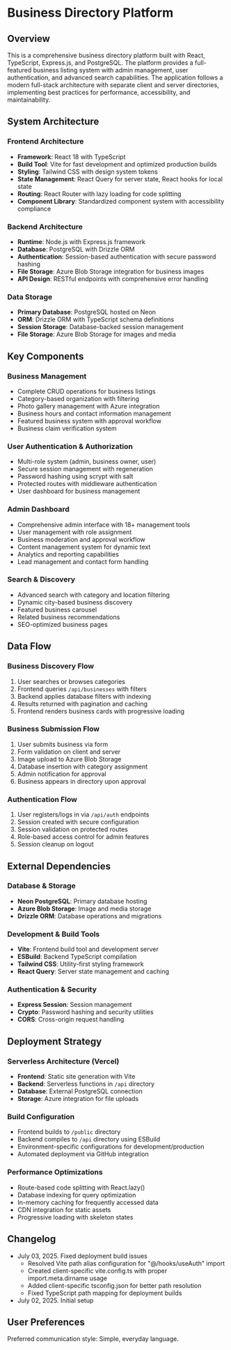 # Business Directory Platform

## Overview

This is a comprehensive business directory platform built with React, TypeScript, Express.js, and PostgreSQL. The platform provides a full-featured business listing system with admin management, user authentication, and advanced search capabilities. The application follows a modern full-stack architecture with separate client and server directories, implementing best practices for performance, accessibility, and maintainability.

## System Architecture

### Frontend Architecture
- **Framework**: React 18 with TypeScript
- **Build Tool**: Vite for fast development and optimized production builds
- **Styling**: Tailwind CSS with design system tokens
- **State Management**: React Query for server state, React hooks for local state
- **Routing**: React Router with lazy loading for code splitting
- **Component Library**: Standardized component system with accessibility compliance

### Backend Architecture
- **Runtime**: Node.js with Express.js framework
- **Database**: PostgreSQL with Drizzle ORM
- **Authentication**: Session-based authentication with secure password hashing
- **File Storage**: Azure Blob Storage integration for business images
- **API Design**: RESTful endpoints with comprehensive error handling

### Data Storage
- **Primary Database**: PostgreSQL hosted on Neon
- **ORM**: Drizzle ORM with TypeScript schema definitions
- **Session Storage**: Database-backed session management
- **File Storage**: Azure Blob Storage for images and media

## Key Components

### Business Management
- Complete CRUD operations for business listings
- Category-based organization with filtering
- Photo gallery management with Azure integration
- Business hours and contact information management
- Featured business system with approval workflow
- Business claim verification system

### User Authentication & Authorization
- Multi-role system (admin, business owner, user)
- Secure session management with regeneration
- Password hashing using scrypt with salt
- Protected routes with middleware authentication
- User dashboard for business management

### Admin Dashboard
- Comprehensive admin interface with 18+ management tools
- User management with role assignment
- Business moderation and approval workflow
- Content management system for dynamic text
- Analytics and reporting capabilities
- Lead management and contact form handling

### Search & Discovery
- Advanced search with category and location filtering
- Dynamic city-based business discovery
- Featured business carousel
- Related business recommendations
- SEO-optimized business pages

## Data Flow

### Business Discovery Flow
1. User searches or browses categories
2. Frontend queries `/api/businesses` with filters
3. Backend applies database filters with indexing
4. Results returned with pagination and caching
5. Frontend renders business cards with progressive loading

### Business Submission Flow
1. User submits business via form
2. Form validation on client and server
3. Image upload to Azure Blob Storage
4. Database insertion with category assignment
5. Admin notification for approval
6. Business appears in directory upon approval

### Authentication Flow
1. User registers/logs in via `/api/auth` endpoints
2. Session created with secure configuration
3. Session validation on protected routes
4. Role-based access control for admin features
5. Session cleanup on logout

## External Dependencies

### Database & Storage
- **Neon PostgreSQL**: Primary database hosting
- **Azure Blob Storage**: Image and media storage
- **Drizzle ORM**: Database operations and migrations

### Development & Build Tools
- **Vite**: Frontend build tool and development server
- **ESBuild**: Backend TypeScript compilation
- **Tailwind CSS**: Utility-first styling framework
- **React Query**: Server state management and caching

### Authentication & Security
- **Express Session**: Session management
- **Crypto**: Password hashing and security utilities
- **CORS**: Cross-origin request handling

## Deployment Strategy

### Serverless Architecture (Vercel)
- **Frontend**: Static site generation with Vite
- **Backend**: Serverless functions in `/api` directory
- **Database**: External PostgreSQL connection
- **Storage**: Azure integration for file uploads

### Build Configuration
- Frontend builds to `/public` directory
- Backend compiles to `/api` directory using ESBuild
- Environment-specific configurations for development/production
- Automated deployment via GitHub integration

### Performance Optimizations
- Route-based code splitting with React.lazy()
- Database indexing for query optimization
- In-memory caching for frequently accessed data
- CDN integration for static assets
- Progressive loading with skeleton states

## Changelog

- July 03, 2025. Fixed deployment build issues
  - Resolved Vite path alias configuration for "@/hooks/useAuth" import
  - Created client-specific vite.config.ts with proper import.meta.dirname usage
  - Added client-specific tsconfig.json for better path resolution
  - Fixed TypeScript path mapping for deployment builds
- July 02, 2025. Initial setup

## User Preferences

Preferred communication style: Simple, everyday language.